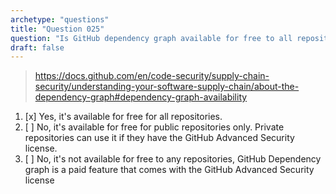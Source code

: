```yaml
---
archetype: "questions"
title: "Question 025"
question: "Is GitHub dependency graph available for free to all repositories?"
draft: false
---
```



> https://docs.github.com/en/code-security/supply-chain-security/understanding-your-software-supply-chain/about-the-dependency-graph#dependency-graph-availability
1. [x] Yes, it's available for free for all repositories.
1. [ ] No, it's available for free for public repositories only. Private repositories can use it if they have the GitHub Advanced Security license.
1. [ ] No, it's not available for free to any repositories, GitHub Dependency graph is a paid feature that comes with the GitHub Advanced Security license
